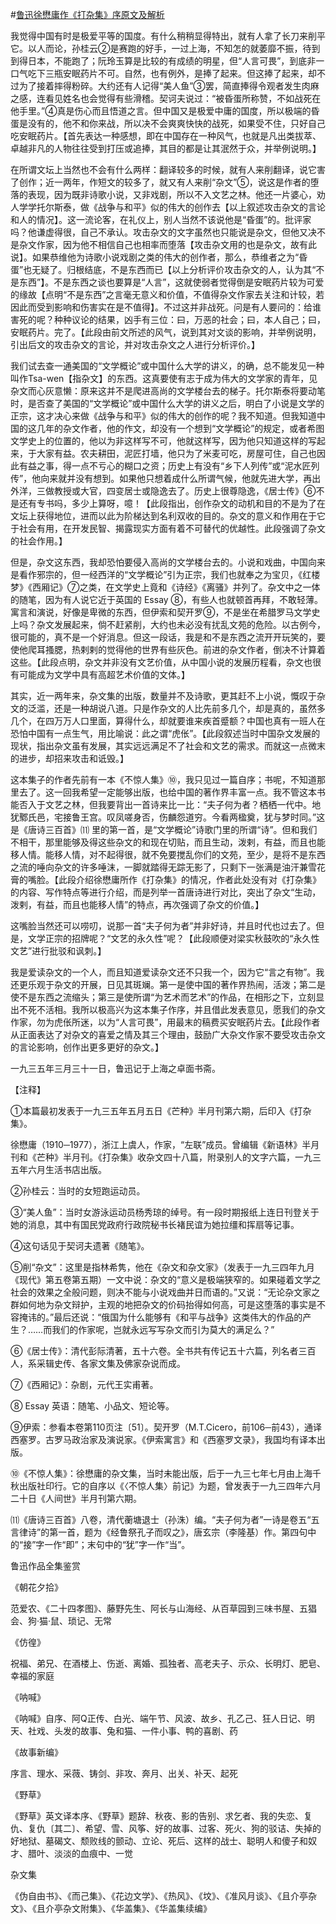 #[鲁迅徐懋庸作《打杂集》序原文及解析](https://www.vrrw.net/wx/8609.html)

我觉得中国有时是极爱平等的国度。有什么稍稍显得特出，就有人拿了长刀来削平它。以人而论，孙桂云②是赛跑的好手，一过上海，不知怎的就萎靡不振，待到到得日本，不能跑了；阮玲玉算是比较的有成绩的明星，但“人言可畏”，到底非一口气吃下三瓶安眠药片不可。自然，也有例外，是捧了起来。但这捧了起来，却不过为了接着摔得粉碎。大约还有人记得“美人鱼”③罢，简直捧得令观者发生肉麻之感，连看见姓名也会觉得有些滑稽。契诃夫说过：“被昏蛋所称赞，不如战死在他手里。”④真是伤心而且悟道之言。但中国又是极爱中庸的国度，所以极端的昏蛋是没有的，他不和你来战，所以决不会爽爽快快的战死，如果受不住，只好自己吃安眠药片。【首先表达一种感想，即在中国存在一种风气，也就是凡出类拔萃、卓越非凡的人物往往受到打压或追捧，其目的都是让其泯然于众，并举例说明。】



在所谓文坛上当然也不会有什么两样：翻译较多的时候，就有人来削翻译，说它害了创作；近一两年，作短文的较多了，就又有人来削“杂文”⑤，说这是作者的堕落的表现，因为既非诗歌小说，又非戏剧，所以不入文艺之林。他还一片婆心，劝人学学托尔斯泰，做《战争与和平》似的伟大的创作去【以上叙述攻击杂文的言论和人的情况】。这一流论客，在礼仪上，别人当然不该说他是“昏蛋”的。批评家吗？他谦虚得很，自己不承认。攻击杂文的文字虽然也只能说是杂文，但他又决不是杂文作家，因为他不相信自己也相率而堕落【攻击杂文用的也是杂文，故有此说】。如果恭维他为诗歌小说戏剧之类的伟大的创作者，那么，恭维者之为“昏蛋”也无疑了。归根结底，不是东西而已【以上分析评价攻击杂文的人，认为其“不是东西”】。不是东西之谈也要算是“人言”，这就使弱者觉得倒是安眠药片较为可爱的缘故【点明“不是东西”之言毫无意义和价值，不值得杂文作家去关注和计较，若因此而受到影响和伤害实在是不值得】。不过这并非战死。问是有人要问的：给谁害死的呢？种种议论的结果，凶手有三位：曰，万恶的社会；曰，本人自己；曰，安眠药片。完了。【此段由前文所述的风气，说到其对文谈的影响，并举例说明，引出后文的攻击杂文的言论，并对攻击杂文之人进行分析评价。】

我们试去查一通美国的“文学概论”或中国什么大学的讲义，的确，总不能发见一种叫作Tsa-wen【指杂文】的东西。这真要使有志于成为伟大的文学家的青年，见杂文而心灰意懒：原来这并不是爬进高尚的文学楼台去的梯子。托尔斯泰将要动笔时，是否查了美国的“文学概论”或中国什么大学的讲义之后，明白了小说是文学的正宗，这才决心来做《战争与和平》似的伟大的创作的呢？我不知道。但我知道中国的这几年的杂文作者，他的作文，却没有一个想到“文学概论”的规定，或者希图文学史上的位置的，他以为非这样写不可，他就这样写，因为他只知道这样的写起来，于大家有益。农夫耕田，泥匠打墙，他只为了米麦可吃，房屋可住，自己也因此有益之事，得一点不亏心的糊口之资；历史上有没有“乡下人列传”或“泥水匠列传”，他向来就并没有想到。如果他只想着成什么所谓气候，他就先进大学，再出外洋，三做教授或大官，四变居士或隐逸去了。历史上很尊隐逸，《居士传》⑥不是还有专书吗，多少上算呀，噫！【此段指出，创作杂文的动机和目的不是为了在文坛上获得地位，进而以此为阶梯达到名利双收的目的。杂文的意义和作用在于它于社会有用，在开发民智、揭露现实方面有着不可替代的优越性。此段强调了杂文的社会作用。】

但是，杂文这东西，我却恐怕要侵入高尚的文学楼台去的。小说和戏曲，中国向来是看作邪宗的，但一经西洋的“文学概论”引为正宗，我们也就奉之为宝贝，《红楼梦》《西厢记》⑦之类，在文学史上竟和《诗经》《离骚》并列了。杂文中之一体的随笔，因为有人说它近于英国的 Essay ⑧，有些人也就顿首再拜，不敢轻薄。寓言和演说，好像是卑微的东西，但伊索和契开罗⑨，不是坐在希腊罗马文学史上吗？杂文发展起来，倘不赶紧削，大约也未必没有扰乱文苑的危险。以古例今，很可能的，真不是一个好消息。但这一段话，我是和不是东西之流开开玩笑的，要使他爬耳搔腮，热剌剌的觉得他的世界有些灰色。前进的杂文作者，倒决不计算着这些。【此段点明，杂文并非没有文艺价值，从中国小说的发展历程看，杂文也很有可能成为文学中具有高超艺术价值的文体。】

其实，近一两年来，杂文集的出版，数量并不及诗歌，更其赶不上小说，慨叹于杂文的泛滥，还是一种胡说八道。只是作杂文的人比先前多几个，却是真的，虽然多几个，在四万万人口里面，算得什么，却就要谁来疾首蹙额？中国也真有一班人在恐怕中国有一点生气，用比喻说：此之谓“虎伥”。【此段叙述当时中国杂文发展的现状，指出杂文虽有发展，其实远远满足不了社会和文艺的需求。而就这一点微末的进步，却招来攻击和诋毁。】

这本集子的作者先前有一本《不惊人集》⑩，我只见过一篇自序；书呢，不知道那里去了。这一回我希望一定能够出版，也给中国的著作界丰富一点。我不管这本书能否入于文艺之林，但我要背出一首诗来比一比：“夫子何为者？栖栖一代中。地犹鄹氏邑，宅接鲁王宫。叹凤嗟身否，伤麟怨道穷。今看两楹奠，犹与梦时同。”这是《唐诗三百首》⑾ 里的第一首，是“文学概论”诗歌门里的所谓“诗”。但和我们不相干，那里能够及得这些杂文的和现在切贴，而且生动，泼剌，有益，而且也能移人情。能移人情，对不起得很，就不免要搅乱你们的文苑，至少，是将不是东西之流的唾向杂文的许多唾沫，一脚就踏得无踪无影了，只剩下一张满是油汗兼雪花膏的嘴脸。【此段介绍徐懋庸所作《打杂集》的情况，作者此处没有对《打杂集》的内容、写作特点等进行介绍，而是列举一首唐诗进行对比，突出了杂文“生动，泼剌，有益，而且也能移人情”的特点，再次强调了杂文的价值。】

这嘴脸当然还可以唠叨，说那一首“夫子何为者”并非好诗，并且时代也过去了。但是，文学正宗的招牌呢？“文艺的永久性”呢？【此段顺便对梁实秋鼓吹的“永久性文艺”进行批驳和讽刺。】

我是爱读杂文的一个人，而且知道爱读杂文还不只我一个，因为它“言之有物”。我还更乐观于杂文的开展，日见其斑斓。第一是使中国的著作界热闹，活泼；第二是使不是东西之流缩头；第三是使所谓“为艺术而艺术”的作品，在相形之下，立刻显出不死不活相。我所以极高兴为这本集子作序，并且借此发表意见，愿我们的杂文作家，勿为虎伥所迷，以为“人言可畏”，用最末的稿费买安眠药片去。【此段作者从正面表达了对杂文的喜爱之情及其三个理由，鼓励广大杂文作家不要受攻击杂文的言论影响，创作出更多更好的杂文。】

一九三五年三月三十一日，鲁迅记于上海之卓面书斋。





【注释】

①本篇最初发表于一九三五年五月五日《芒种》半月刊第六期，后印入《打杂集》。

徐懋庸（1910─1977），浙江上虞人，作家，“左联”成员。曾编辑《新语林》半月刊和《芒种》半月刊。《打杂集》收杂文四十八篇，附录别人的文字六篇，一九三五年六月生活书店出版。

②孙桂云：当时的女短跑运动员。

③“美人鱼”：当时女游泳运动员杨秀琼的绰号。有一段时期报纸上连日刊登关于她的消息，其中有国民党政府行政院秘书长褚民谊为她拉缰和挥扇等记事。

④这句话见于契诃夫遗著《随笔》。

⑤削“杂文”：这里是指林希隽，他在《杂文和杂文家》（发表于一九三四年九月《现代》第五卷第五期）一文中说：杂文的“意义是极端狭窄的。如果碰着文学之社会的效果之全般问题，则决不能与小说戏曲并日而语的。”又说：“无论杂文家之群如何地为杂文辩护，主观的地把杂文的价码抬得如何高，可是这堕落的事实是不容掩讳的。”最后还说：“俄国为什么能够有《和平与战争》这类伟大的作品的产生？……而我们的作家呢，岂就永远写写杂文而引为莫大的满足么？”

⑥《居士传》：清代彭际清著，五十六卷。全书共有传记五十六篇，列名者三百人，系采辑史传、各家文集及佛家杂说而成。

⑦《西厢记》：杂剧，元代王实甫著。

⑧ Essay 英语：随笔、小品文、短论等。

⑨伊索：参看本卷第110页注〔51〕。契开罗（M.T.Cicero，前106─前43），通译西塞罗。古罗马政治家及演说家。《伊索寓言》和《西塞罗文录》，我国均有译本出版。

⑩《不惊人集》：徐懋庸的杂文集，当时未能出版，后于一九三七年七月由上海千秋出版社印行。它的自序以《〈不惊人集〉前记》为题，曾发表于一九三四年六月二十日《人间世》半月刊第六期。

⑾《唐诗三百首》八卷，清代蘅塘退士（孙洙）编。“夫子何为者”一诗是卷五“五言律诗”的第一首，题为《经鲁祭孔子而叹之》，唐玄宗（李隆基）作。第四句中的“接”字一作“即”；末句中的“犹”字一作“当”。

鲁迅作品全集鉴赏

《朝花夕拾》

范爱农、《二十四孝图》、藤野先生、阿长与山海经、从百草园到三味书屋、五猖会、狗·猫·鼠、琐记、无常

《仿徨》

祝福、弟兄、在酒楼上、伤逝、离婚、孤独者、高老夫子、示众、长明灯、肥皂、幸福的家庭

《呐喊》

《呐喊》自序、阿Q正传、白光、端午节、风波、故乡、孔乙己、狂人日记、明天、社戏、头发的故事、兔和猫、一件小事、鸭的喜剧、药

《故事新编》

序言、理水、采薇、铸剑、非攻、奔月、出关、补天、起死

《野草》

《野草》英文译本序、《野草》题辞、秋夜、影的告别、求乞者、我的失恋、复仇、复仇〔其二〕、希望、雪、风筝、好的故事、过客、死火、狗的驳诘、失掉的好地狱、墓碣文、颓败线的颤动、立论、死后、这样的战士、聪明人和傻子和奴才、腊叶、淡淡的血痕中、一觉

杂文集

《伪自由书》、《而己集》、《花边文学》、《热风》、《坟》、《准风月谈》、《且介亭杂文》、《且介亭杂文附集》、《华盖集》、《华盖集续编》

